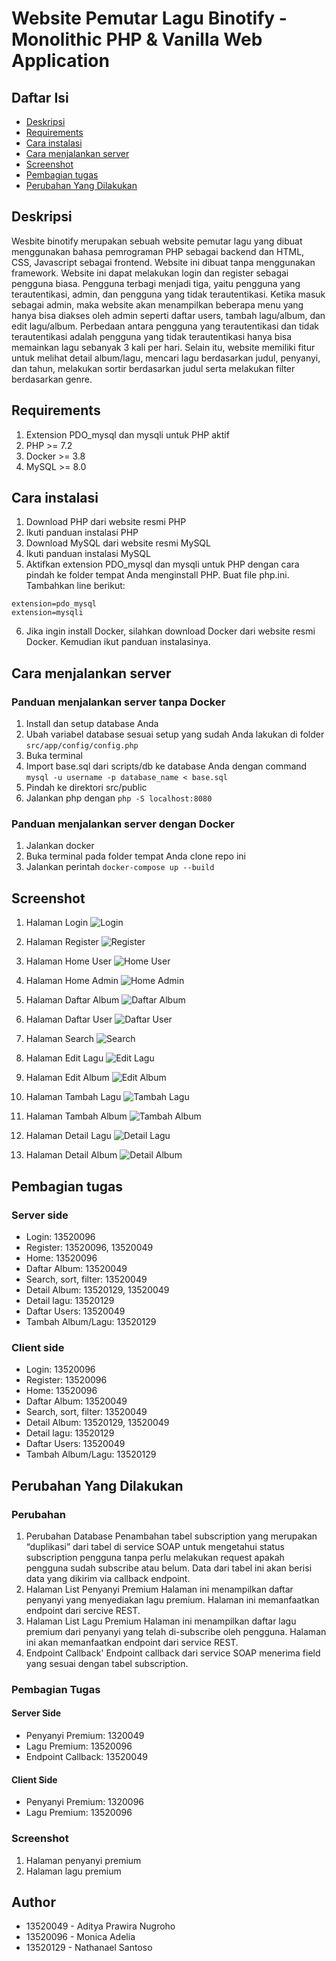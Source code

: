 # Website Pemutar Lagu Binotify - Monolithic PHP & Vanilla Web Application

## Daftar Isi
- [Deskripsi](#deskripsi)
- [Requirements](#requirements)
- [Cara instalasi](#cara-instalasi)
- [Cara menjalankan server](#cara-menjalankan-server)
- [Screenshot](#screenshot)
- [Pembagian tugas](#pembagian-tugas)
- [Perubahan Yang Dilakukan](#perubahan-yang-dilakukan)

## Deskripsi
Wesbite binotify merupakan sebuah website pemutar lagu yang dibuat menggunakan bahasa pemrograman PHP sebagai backend dan HTML, CSS, Javascript sebagai frontend. Website ini dibuat tanpa menggunakan framework. Website ini dapat melakukan login dan register sebagai pengguna biasa. Pengguna terbagi menjadi tiga, yaitu pengguna yang terautentikasi, admin, dan pengguna yang tidak terautentikasi. Ketika masuk sebagai admin, maka website akan menampilkan beberapa menu yang hanya bisa diakses oleh admin seperti daftar users, tambah lagu/album, dan edit lagu/album. Perbedaan antara pengguna yang terautentikasi dan tidak terautentikasi adalah pengguna yang tidak terautentikasi hanya bisa memainkan lagu sebanyak 3 kali per hari. Selain itu, website memiliki fitur untuk melihat detail album/lagu, mencari lagu berdasarkan judul, penyanyi, dan tahun, melakukan sortir berdasarkan judul serta melakukan filter berdasarkan genre.

## Requirements
1. Extension PDO_mysql dan mysqli untuk PHP aktif
2. PHP >= 7.2
3. Docker >= 3.8
4. MySQL >= 8.0

## Cara instalasi
1. Download PHP dari website resmi PHP
2. Ikuti panduan instalasi PHP
3. Download MySQL dari website resmi MySQL
4. Ikuti panduan instalasi MySQL
5. Aktifkan extension PDO_mysql dan mysqli untuk PHP dengan cara pindah ke folder tempat Anda menginstall PHP. Buat file php.ini. Tambahkan line berikut:
```
extension=pdo_mysql
extension=mysqli
```
6. Jika ingin install Docker, silahkan download Docker dari website resmi Docker. Kemudian ikut panduan instalasinya.

## Cara menjalankan server
### Panduan menjalankan server tanpa Docker
1. Install dan setup database Anda
2. Ubah variabel database sesuai setup yang sudah Anda lakukan di folder `src/app/config/config.php`
3. Buka terminal
4. Import base.sql dari scripts/db ke database Anda dengan command `mysql -u username -p database_name < base.sql`
5. Pindah ke direktori src/public
6. Jalankan php dengan `php -S localhost:8080`

### Panduan menjalankan server dengan Docker
1. Jalankan docker
2. Buka terminal pada folder tempat Anda clone repo ini
3. Jalankan perintah `docker-compose up --build`

## Screenshot
1. Halaman Login
![Login](Screenshots/LoginPage.jpg)

2. Halaman Register
![Register](Screenshots/SignUpPage.jpg)

3. Halaman Home User
![Home User](Screenshots/HomePageUser.jpg)

4. Halaman Home Admin
![Home Admin](Screenshots/HomePageAdmin.jpg)

5. Halaman Daftar Album
![Daftar Album](Screenshots/DaftarAlbum.jpg)

6. Halaman Daftar User
![Daftar User](Screenshots/DaftarUserPage.jpg)

7. Halaman Search
![Search](Screenshots/Search.jpg)

8. Halaman Edit Lagu
![Edit Lagu](Screenshots/EditLagu.jpg)

9. Halaman Edit Album
![Edit Album](Screenshots/EditAlbum.jpg)

10. Halaman Tambah Lagu
![Tambah Lagu](Screenshots/TambahLaguPage.jpg)

11. Halaman Tambah Album
![Tambah Album](Screenshots/TambahAlbumPage.jpg)

12. Halaman Detail Lagu
![Detail Lagu](Screenshots/PlaySongUser.jpg)

13. Halaman Detail Album
![Detail Album](Screenshots/AlbumPage.jpg)
## Pembagian tugas
### Server side
- Login: 13520096
- Register: 13520096, 13520049
- Home: 13520096
- Daftar Album: 13520049
- Search, sort, filter: 13520049
- Detail Album: 13520129, 13520049
- Detail lagu: 13520129
- Daftar Users: 13520049
- Tambah Album/Lagu: 13520129

### Client side
- Login: 13520096
- Register: 13520096
- Home: 13520096
- Daftar Album: 13520049
- Search, sort, filter: 13520049
- Detail Album: 13520129, 13520049
- Detail lagu: 13520129
- Daftar Users: 13520049
- Tambah Album/Lagu: 13520129

## Perubahan Yang Dilakukan
### Perubahan
1. Perubahan Database
Penambahan tabel subscription yang merupakan “duplikasi” dari tabel di service SOAP untuk mengetahui status subscription pengguna tanpa perlu melakukan request apakah pengguna sudah subscribe atau belum. Data dari tabel ini akan berisi data yang dikirim via callback endpoint.
2. Halaman List Penyanyi Premium
Halaman ini menampilkan daftar penyanyi yang menyediakan lagu premium. Halaman ini memanfaatkan endpoint dari sercive REST.
3. Halaman List Lagu Premium
Halaman ini menampilkan daftar lagu premium dari penyanyi yang telah di-subscribe oleh pengguna. Halaman ini akan memanfaatkan endpoint dari service REST.
4. Endpoint Callback'
Endpoint callback dari service SOAP menerima field yang sesuai dengan tabel subscription.


### Pembagian Tugas
#### Server Side
- Penyanyi Premium: 1320049
- Lagu Premium: 13520096
- Endpoint Callback: 13520049

#### Client Side
- Penyanyi Premium: 1320096
- Lagu Premium: 13520096

### Screenshot
1. Halaman penyanyi premium
2. Halaman lagu premium

## Author
- 13520049 - Aditya Prawira Nugroho
- 13520096 - Monica Adelia
- 13520129 - Nathanael Santoso
